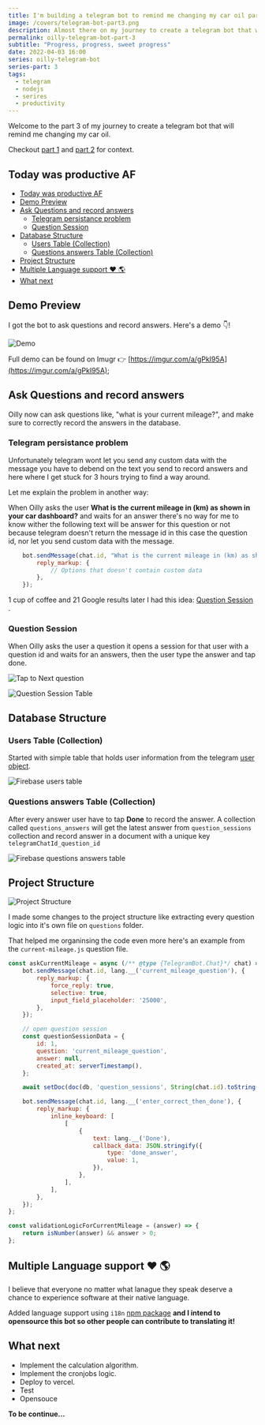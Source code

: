 ```yaml
---
title: I'm building a telegram bot to remind me changing my car oil part 3
image: /covers/telegram-bot-part3.png
description: Almost there on my journey to create a telegram bot that will remind changing my car oil for me using nodejs.
permalink: oilly-telegram-bot-part-3
subtitle: "Progress, progress, sweet progress"
date: 2022-04-03 16:00
series: oilly-telegram-bot
series-part: 3
tags:
  - telegram
  - nodejs
  - serires
  - productivity
---
```


Welcome to the part 3 of my journey to create a telegram bot that will remind me changing my car oil.

Checkout [part 1](https://ahmednagi.com/oilly-telegram-bot) and [part 2](https://ahmednagi.com/oilly-telegram-bot-part-2) for context.

## Today was productive AF

- [Today was productive AF](#today-was-productive-af)
- [Demo Preview](#demo-preview)
- [Ask Questions and record answers](#ask-questions-and-record-answers)
  - [Telegram persistance problem](#telegram-persistance-problem)
  - [Question Session](#question-session)
- [Database Structure](#database-structure)
  - [Users Table (Collection)](#users-table-collection)
  - [Questions answers Table (Collection)](#questions-answers-table-collection)
- [Project Structure](#project-structure)
- [Multiple Language support ❤ 🌎](#multiple-language-support--)
- [What next](#what-next)

## Demo Preview

I got the bot to ask questions and record answers. Here's a demo 👇!

![Demo](https://dev-to-uploads.s3.amazonaws.com/uploads/articles/fnmpmbzk334vsm3emxm1.gif)

Full demo can be found on Imugr 👉 [https://imgur.com/a/gPkI95A](https://imgur.com/a/gPkI95A);

## Ask Questions and record answers

Oilly now can ask questions like, "what is your current mileage?", and make sure to correctly record the answers in the database.

### Telegram persistance problem

Unfortunately telegram wont let you send any custom data with the message you have to debend on the text you send to record answers and here where I get stuck for 3 hours trying to find a way around.

Let me explain the problem in another way:

 When Oilly asks the user **What is the current mileage in (km) as shown in your car dashboard?** and waits for an answer there's no way for me to know wither the following text will be answer for this question or not because telegram doesn't return the message id in this case the question id, nor let you send custom data with the message.

```js
	bot.sendMessage(chat.id, "What is the current mileage in (km) as shown in your car dashboard?", {
		reply_markup: {
            // Options that doesn't contain custom data
		},
	});
```

1 cup of coffee and 21 Google results later I had this idea: [Question Session](#question-session) .

### Question Session

When Oilly asks the user a question it opens a session for that user with a question id and waits for an answers, then the user type the answer and tap done.

![Tap to Next question](/uploads/oilly-telegram-bot-part-3/tap-done-to-next-question.png)

![Question Session Table](/uploads/oilly-telegram-bot-part-3/question-session-answer.png)

## Database Structure

### Users Table (Collection)

Started with simple table that holds user information from the telegram [user object](https://core.telegram.org/bots/api/#user).

![Firebase users table](/uploads/oilly-telegram-bot-part-3/firebase-user-structure.png)

### Questions answers Table (Collection)

After every answer user have to tap **Done** to record the answer. A collection called `questions_answers` will get the latest answer from `question_sessions` collection and record answer in a document with a unique key `telegramChatId_question_id`

![Firebase questions answers table](/uploads/oilly-telegram-bot-part-3/questions-answers-table.png)

## Project Structure

![Project Structure](/uploads/oilly-telegram-bot-part-3/folder-structure.png)

I made some changes to the project structure like extracting every question logic into it's own file on `questions` folder.

That helped me organinsing the code even more here's an example from the `current-mileage.js` question file.

```js
const askCurrentMileage = async (/** @type {TelegramBot.Chat}*/ chat) => {
	bot.sendMessage(chat.id, lang.__('current_mileage_question'), {
		reply_markup: {
			force_reply: true,
			selective: true,
			input_field_placeholder: '25000',
		},
	});

	// open question session
	const questionSessionData = {
		id: 1,
		question: 'current_mileage_question',
		answer: null,
		created_at: serverTimestamp(),
	};

	await setDoc(doc(db, 'question_sessions', String(chat.id).toString()), { ...questionSessionData, created_at: serverTimestamp() });

	bot.sendMessage(chat.id, lang.__('enter_correct_then_done'), {
		reply_markup: {
			inline_keyboard: [
				[
					{
						text: lang.__('Done'),
						callback_data: JSON.stringify({
							type: 'done_answer',
							value: 1,
						}),
					},
				],
			],
		},
	});
};

const validationLogicForCurrentMileage = (answer) => {
	return isNumber(answer) && answer > 0;
};

```

## Multiple Language support ❤ 🌎

I believe that everyone no matter what lanague they speak deserve a chance to experience software at their native language.

Added language support using `i18n` [npm package](https://www.npmjs.com/package/i18n) **and I intend to opensource this bot so other people can contribute to translating it!**

## What next

- Implement the calculation algorithm.
- Implement the cronjobs logic.
- Deploy to vercel.
- Test
- Opensouce

**To be continue...**

